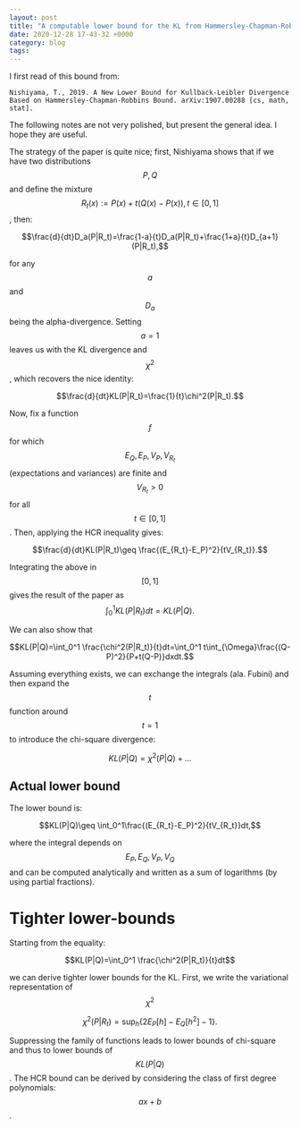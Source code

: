 ```yaml
---
layout: post
title: "A computable lower bound for the KL from Hammersley-Chapman-Robbins inequality"
date: 2020-12-28 17-43-32 +0000
category: blog
tags: 
---
```



I first read of this bound from: 

```
Nishiyama, T., 2019. A New Lower Bound for Kullback-Leibler Divergence Based on Hammersley-Chapman-Robbins Bound. arXiv:1907.00288 [cs, math, stat].
```

The following notes are not very polished, but present the general idea. I hope they are useful.

The strategy of the paper is quite nice; first, Nishiyama shows that if we have two distributions $$P,Q$$ and define the mixture $$R_t(x):=P(x)+t(Q(x)-P(x)), t\in [0,1]$$, then: 

$$\frac{d}{dt}D_a(P|R_t)=\frac{1-a}{t}D_a(P|R_t)+\frac{1+a}{t}D_{a+1}(P|R_t),$$

for any $$a$$ and $$D_a$$ being the alpha-divergence. Setting $$a=1$$ leaves us with the KL divergence and $$\chi^2$$, which recovers the nice identity:

$$\frac{d}{dt}KL(P|R_t)=\frac{1}{t}\chi^2(P|R_t).$$

Now, fix a function $$f$$ for which $$E_Q, E_P, V_P, V_{R_t}$$ (expectations and variances) are finite and $$V_{R_t}>0$$ for all $$t\in [0,1]$$. Then, applying the HCR inequality gives: 



$$\frac{d}{dt}KL(P|R_t)\geq \frac{(E_{R_t}-E_P)^2}{tV_{R_t}}.$$



Integrating the above in $$[0,1]$$ gives the result of the paper as 
$$\int_0^1 KL(P|R_t)dt=KL(P|Q).$$



We can also show that

$$KL(P|Q)=\int_0^1 \frac{\chi^2(P|R_t)}{t}dt=\int_0^1 t\int_{\Omega}\frac{(Q-P)^2}{P+t(Q-P)}dxdt.$$

Assuming everything exists, we can exchange the integrals (ala. Fubini) and then expand the $$t$$ function around $$t=1$$ to introduce the chi-square divergence:

$$KL(P|Q)=\chi^2(P|Q)+...$$




## Actual lower bound

The lower bound is:

$$KL(P|Q)\geq \int_0^1\frac{(E_{R_t}-E_P)^2}{tV_{R_t}}dt,$$

where the integral depends on $$E_P, E_Q, V_P, V_Q$$ and can be computed analytically and written as a sum of logarithms (by using partial fractions). 



# Tighter lower-bounds

Starting from the equality:

$$KL(P|Q)=\int_0^1 \frac{\chi^2(P|R_t)}{t}dt$$

we can derive tighter lower bounds for the KL. First, we write the variational representation of  $$\chi^2$$ 

$$\chi^2(P|R_t)=\sup_{h}\left \{ 2E_P[h]-E_Q[h^2]-1\right \}.$$

Suppressing the family of functions leads to lower bounds of chi-square and thus to lower bounds of $$KL(P|Q)$$. The HCR bound can be derived by considering the class of first degree polynomials: $$ax+b$$.  
